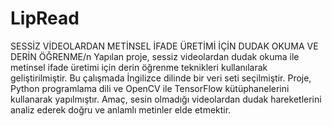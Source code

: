 # LipRead
SESSİZ VİDEOLARDAN METİNSEL İFADE ÜRETİMİ İÇİN DUDAK OKUMA VE DERİN ÖĞRENME/n
Yapılan proje, sessiz videolardan dudak okuma ile metinsel ifade üretimi için derin öğrenme teknikleri kullanılarak geliştirilmiştir. Bu çalışmada İngilizce dilinde bir veri seti seçilmiştir. Proje, Python programlama dili ve OpenCV ile TensorFlow kütüphanelerini kullanarak yapılmıştır. Amaç, sesin olmadığı videolardan dudak hareketlerini analiz ederek doğru ve anlamlı metinler elde etmektir.
